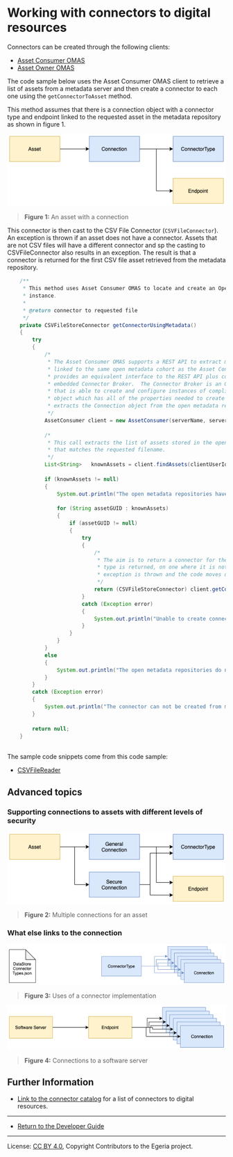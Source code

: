 <!-- SPDX-License-Identifier: CC-BY-4.0 -->
<!-- Copyright Contributors to the Egeria project. -->

# Working with connectors to digital resources

Connectors can be created through the following clients:

* [Asset Consumer OMAS](../../../open-metadata-implementation/access-services/asset-consumer)
* [Asset Owner OMAS](../../../open-metadata-implementation/access-services/asset-owner)


The code sample below uses the Asset Consumer OMAS client to retrieve a list of assets from a
metadata server and then create a connector to each one using the `getConnectorToAsset` method.

This method assumes that there is a connection object with a connector type and endpoint linked to the requested asset
in the metadata repository as shown in figure 1.

![Figure 1](asset-connection.png)
> **Figure 1:** An asset with a connection


This connector is then cast to the CSV File Connector (`CSVFileConnector`).
An exception is thrown if an asset does not have a connector.  Assets that are not CSV files
will have a different connector and sp the casting to CSVFileConnector also results in an exception.
The result is that a connector is returned for the first CSV file asset retrieved from the metadata repository.

```java
    /**
     * This method uses Asset Consumer OMAS to locate and create an Open Connector Framework (OCF) connector
     * instance.
     *
     * @return connector to requested file
     */
    private CSVFileStoreConnector getConnectorUsingMetadata()
    {
        try
        {
            /*
             * The Asset Consumer OMAS supports a REST API to extract metadata from the open metadata repositories
             * linked to the same open metadata cohort as the Asset Consumer OMAS.  It also has a Java client that
             * provides an equivalent interface to the REST API plus connector factory methods supported by an
             * embedded Connector Broker.  The Connector Broker is an Open Connector Framework (OCF) component
             * that is able to create and configure instances of compliant connectors.  It is passed a Connection
             * object which has all of the properties needed to create the connector.  The Asset Consumer OMAS
             * extracts the Connection object from the open metadata repositories and then calls the Connector Broker.
             */
            AssetConsumer client = new AssetConsumer(serverName, serverURLRoot);

            /*
             * This call extracts the list of assets stored in the open metadata repositories that have a name
             * that matches the requested filename.
             */
            List<String>   knownAssets = client.findAssets(clientUserId, ".*", 0, 4);

            if (knownAssets != null)
            {
                System.out.println("The open metadata repositories have returned " + knownAssets.size() + " asset definitions for the requested file name " + fileName);

                for (String assetGUID : knownAssets)
                {
                    if (assetGUID != null)
                    {
                        try
                        {
                            /*
                             * The aim is to return a connector for the first matching asset.  If an asset of a different
                             * type is returned, on one where it is not possible to create a connector for, then an
                             * exception is thrown and the code moves on to process the next asset.
                             */
                            return (CSVFileStoreConnector) client.getConnectorForAsset(clientUserId, assetGUID);
                        }
                        catch (Exception error)
                        {
                            System.out.println("Unable to create connector for asset: " + assetGUID);
                        }
                    }
                }
            }
            else
            {
                System.out.println("The open metadata repositories do not have an asset definition for the requested file name " + fileName);
            }
        }
        catch (Exception error)
        {
            System.out.println("The connector can not be created from metadata.  Error message is: " + error.getMessage());
        }

        return null;
    }
    
```

The sample code snippets come from this code sample:

* [CSVFileReader](https://github.com/odpi/egeria/blob/master/open-metadata-resources/open-metadata-samples/access-services-samples/asset-management-samples/asset-reader-csv-sample/src/main/java/org/odpi/openmetadata/accessservices/assetconsumer/samples/readcsvfile/CSVFileReaderSample.java)


## Advanced topics

### Supporting connections to assets with different levels of security


![Figure 2](multiple-asset-connections.png)
> **Figure 2:** Multiple connections for an asset


### What else links to the connection


![Figure 3](uses-of-a-connector-implementation.png)
> **Figure 3:** Uses of a connector implementation



![Figure 4](connections-to-a-software-server.png)
> **Figure 4:** Connections to a software server


## Further Information

* [Link to the connector catalog](../connector-catalog/data-connectors.md) for a list of connectors to digital resources.

----

* [Return to the Developer Guide](.)

----
License: [CC BY 4.0](https://creativecommons.org/licenses/by/4.0/),
Copyright Contributors to the Egeria project.